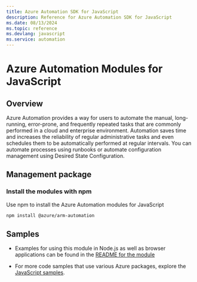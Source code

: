 ```yaml
---
title: Azure Automation SDK for JavaScript
description: Reference for Azure Automation SDK for JavaScript
ms.date: 08/13/2024
ms.topic: reference
ms.devlang: javascript
ms.service: automation
---
```

# Azure Automation Modules for JavaScript

## Overview

Azure Automation provides a way for users to automate the manual, long-running, error-prone, and frequently repeated tasks that are commonly performed in a cloud and enterprise environment. Automation saves time and increases the reliability of regular administrative tasks and even schedules them to be automatically performed at regular intervals. You can automate processes using runbooks or automate configuration management using Desired State Configuration.

## Management package

### Install the modules with npm

Use npm to install the Azure Automation modules for JavaScript

```bash
npm install @azure/arm-automation
```

## Samples

* Examples for using this module in Node.js as well as browser applications can be found in the [README for the module](https://www.npmjs.com/package/@azure/arm-automation)

* For more code samples that use various Azure packages, explore the [JavaScript samples](https://docs.microsoft.com/samples/browse/?languages=javascript).